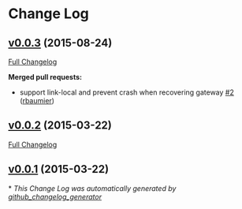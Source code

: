 # Change Log

## [v0.0.3](https://github.com/fgribreau/network-config/tree/v0.0.3) (2015-08-24)

[Full Changelog](https://github.com/fgribreau/network-config/compare/v0.0.2...v0.0.3)

**Merged pull requests:**

- support link-local and prevent crash when recovering gateway [\#2](https://github.com/FGRibreau/network-config/pull/2) ([rbaumier](https://github.com/rbaumier))

## [v0.0.2](https://github.com/fgribreau/network-config/tree/v0.0.2) (2015-03-22)

[Full Changelog](https://github.com/fgribreau/network-config/compare/v0.0.1...v0.0.2)

## [v0.0.1](https://github.com/fgribreau/network-config/tree/v0.0.1) (2015-03-22)



\* *This Change Log was automatically generated by [github_changelog_generator](https://github.com/skywinder/Github-Changelog-Generator)*
